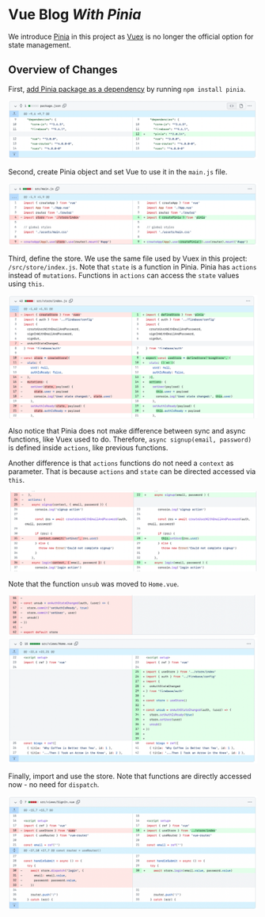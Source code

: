 # Vue Blog _With Pinia_

We introduce [Pinia](https://pinia.vuejs.org) in this project as [Vuex](https://vuex.vuejs.org) is no longer the official option for state management.

## Overview of Changes

First, [add Pinia package as a dependency](https://pinia.vuejs.org/getting-started.html#installation) by running `npm install pinia`. 

<img src="./pics/package.png">

Second, create Pinia object and set Vue to use it in the `main.js` file.

<img src="./pics/mainjs.png">

Third, define the store. We use the same file used by Vuex in this project: `/src/store/index.js`. Note that `state` is a function in Pinia. Pinia has `actions` instead of `mutations`. Functions in `actions` can access the `state` values using `this`. 

<img src="./pics/store1.png">

Also notice that Pinia does not make difference between sync and async functions, like Vuex used to do. Therefore, `async signup(email, password)` is defined inside `actions`, like previous functions. 

Another difference is that `actions` functions do not need a `context` as parameter. That is because `actions` and `state` can be directed accessed via `this`.

<img src="./pics/store2.png">

Note that the function `unsub` was moved to `Home.vue`.

<img src="./pics/store3.png">

<img src="./pics/home.png">

Finally, import and use the store. Note that functions are directly accessed now - no need for `dispatch`.

<img src="./pics/component.png">